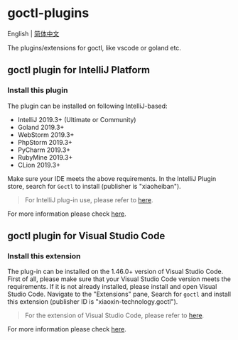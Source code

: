 # goctl-plugins

English | [简体中文](README.md)

The plugins/extensions for goctl, like vscode or goland etc.

## goctl plugin for IntelliJ Platform

### Install this plugin

The plugin can be installed on following IntelliJ-based:

* IntelliJ 2019.3+ (Ultimate or Community)
* Goland 2019.3+
* WebStorm 2019.3+
* PhpStorm 2019.3+
* PyCharm 2019.3+
* RubyMine 2019.3+
* CLion 2019.3+

Make sure your IDE meets the above requirements. In the IntelliJ Plugin store, search for `Goctl` to install (publisher is "xiaoheiban").

> For IntelliJ plug-in use, please refer to [here](https://www.jetbrains.com/idea/help/managing-enterprise-plugin-repositories.html).

For more information please check [here](goland/README.md).

## goctl plugin for Visual Studio Code

### Install this extension

The plug-in can be installed on the 1.46.0+ version of Visual Studio Code. First of all, please make sure that your Visual Studio Code version meets the requirements. If it is not already installed, please install and open Visual Studio Code. Navigate to the "Extensions" pane, Search for `goctl` and install this extension (publisher ID is "xiaoxin-technology.goctl").

> For the extension of Visual Studio Code, please refer to [here](https://code.visualstudio.com/docs/editor/extension-gallery).

For more information please check [here](vscode/README.md).